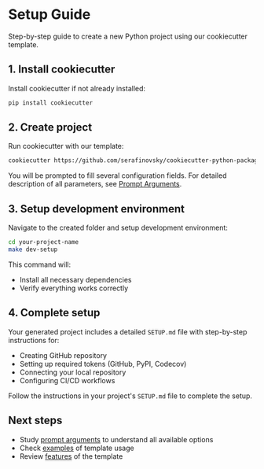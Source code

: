 # Setup Guide

Step-by-step guide to create a new Python project using our cookiecutter template.

## 1. Install cookiecutter

Install cookiecutter if not already installed:

```bash
pip install cookiecutter
```

## 2. Create project

Run cookiecutter with our template:

```bash
cookiecutter https://github.com/serafinovsky/cookiecutter-python-package
```

You will be prompted to fill several configuration fields. For detailed description of all parameters, see [Prompt Arguments](prompt-arguments.md).

## 3. Setup development environment

Navigate to the created folder and setup development environment:

```bash
cd your-project-name
make dev-setup
```

This command will:

- Install all necessary dependencies
- Verify everything works correctly

## 4. Complete setup

Your generated project includes a detailed `SETUP.md` file with step-by-step instructions for:

- Creating GitHub repository
- Setting up required tokens (GitHub, PyPI, Codecov)
- Connecting your local repository
- Configuring CI/CD workflows

Follow the instructions in your project's `SETUP.md` file to complete the setup.

## Next steps

- Study [prompt arguments](prompt-arguments.md) to understand all available options
- Check [examples](examples.md) of template usage
- Review [features](features/index.md) of the template
